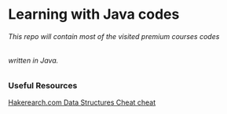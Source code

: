 # Learning with Java codes

###### This repo will contain most of the visited premium courses codes
###### written in Java.

### Useful Resources
[Hakerearch.com Data Structures Cheat cheat](https://www.hackerearth.com/practice/notes/big-o-cheatsheet-series-data-structures-and-algorithms-with-thier-complexities-1/)